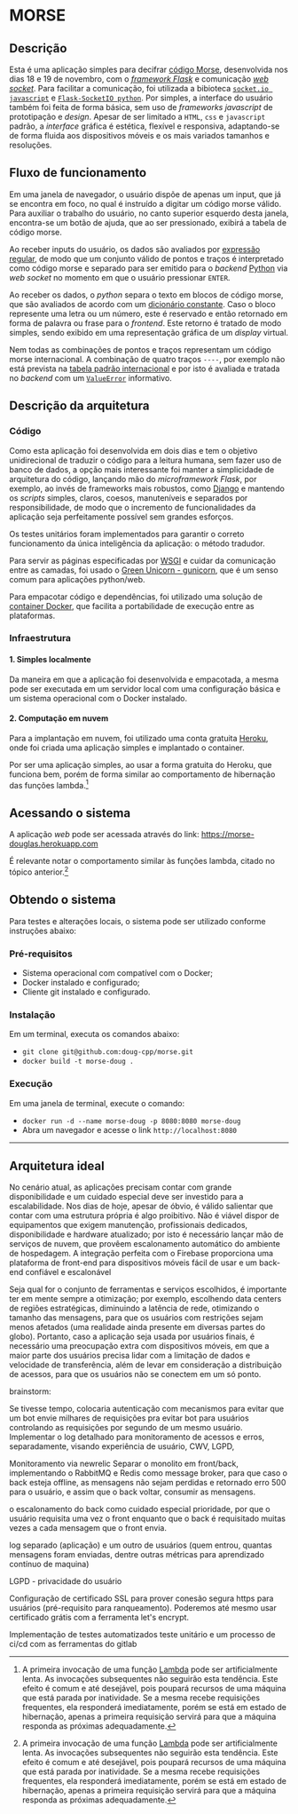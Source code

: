 # MORSE

## Descrição

Esta é uma aplicação simples para decifrar [código Morse](https://ethw.org/Morse_Code), desenvolvida  nos dias 18 e 19 de novembro, com o [*framework Flask*](https://flask.palletsprojects.com/) e comunicação [*web socket*](https://html.spec.whatwg.org/multipage/web-sockets.html). Para facilitar a comunicação, foi utilizada a bibioteca [`socket.io javascript`](https://github.com/socketio/socket.io) e [`Flask-SocketIO python`](https://flask-socketio.readthedocs.io/en/latest/). Por simples, a interface do usuário também foi feita de forma básica, sem uso de *frameworks javascript* de prototipação e *design*. Apesar de ser limitado a `HTML`, `css` e `javascript` padrão, a *interface* gráfica é estética, flexível e responsiva, adaptando-se de forma fluida aos dispositivos móveis e os mais variados tamanhos e resoluções.

## Fluxo de funcionamento

Em uma janela de navegador, o usuário dispõe de apenas um input, que já se encontra em foco, no qual é instruído a digitar um código morse válido. Para auxiliar o trabalho do usuário, no canto superior esquerdo desta janela, encontra-se um botão de ajuda, que ao ser pressionado, exibirá a tabela de código morse.

Ao receber inputs do usuário, os dados são avaliados por [expressão regular](https://developer.mozilla.org/en-US/docs/Web/JavaScript/Guide/Regular_Expressions), de modo que um conjunto válido de pontos e traços é interpretado como código morse e separado para ser emitido para o *backend* [Python](https://www.python.org/) via *web socket* no momento em que o usuário pressionar `ENTER`.

Ao receber os dados, o *python* separa o texto em blocos de código morse, que são avaliados de acordo com um [dicionário constante](https://docs.python.org/3/tutorial/datastructures.html#dictionaries). Caso o bloco represente uma letra ou um número, este é reservado e então retornado em forma de palavra ou frase para o *frontend*. Este retorno é tratado de modo simples, sendo exibido em uma representação gráfica de um *display* virtual.

Nem todas as combinações de pontos e traços representam um código morse internacional. A combinação de quatro traços `----`, por exemplo não está prevista na [tabela padrão internacional](https://ethw.org/Morse_Code) e por isto é avaliada e tratada no *backend* com um [`ValueError`](https://docs.python.org/3/tutorial/errors.html#raising-exceptions) informativo.

## Descrição da arquitetura

### Código

Como esta aplicação foi desenvolvida em dois dias e tem o objetivo unidirecional de traduzir o código para a leitura humana, sem fazer uso de banco de dados, a opção mais interessante foi manter a simplicidade de arquitetura do código, lançando mão do *microframework Flask*, por exemplo, ao invés de frameworks mais robustos, como [Django](https://www.djangoproject.com/) e mantendo os *scripts* simples, claros, coesos, manuteníveis e separados por responsibilidade, de modo que o incremento de funcionalidades da aplicação seja perfeitamente possível sem grandes esforços.

Os testes unitários foram implementados para garantir o correto funcionamento da única inteligência da aplicação: o método tradudor.

Para servir as páginas especificadas por [WSGI](https://en.wikipedia.org/wiki/Web_Server_Gateway_Interface) e cuidar da comunicação entre as camadas, foi usado o [Green Unicorn - gunicorn](https://gunicorn.org/), que é um senso comum para aplicações python/web.

Para empacotar código e dependências, foi utilizado uma solução de [container Docker](https://www.docker.com/), que facilita a portabilidade de execução entre as plataformas.

### Infraestrutura

#### 1. Simples localmente

Da maneira em que a aplicação foi desenvolvida e empacotada, a mesma pode ser executada em um servidor local com uma configuração básica e um sistema operacional com o Docker instalado.

#### 2. Computação em nuvem

Para a implantação em nuvem, foi utilizado uma conta gratuita [Heroku](https://id.heroku.com), onde foi criada uma aplicação simples e implantado o container.

Por ser uma aplicação simples, ao usar a forma gratuita do Heroku, que funciona bem, porém de forma similar ao comportamento de hibernação das funções lambda.[^lambda]

## Acessando o sistema

A aplicação *web* pode ser acessada através do link: https://morse-douglas.herokuapp.com

É relevante notar o comportamento similar às funções lambda, citado no tópico anterior.[^lambda]

## Obtendo o sistema

Para testes e alterações locais, o sistema pode ser utilizado conforme instruções abaixo:

### Pré-requisitos

- Sistema operacional com compatível com o Docker;
- Docker instalado e configurado;
- Cliente git instalado e configurado.

### Instalação

Em um terminal, executa os comandos abaixo:

- `git clone git@github.com:doug-cpp/morse.git`
- `docker build -t morse-doug .`

### Execução

Em uma janela de terminal, execute o comando:

- `docker run -d --name morse-doug -p 8080:8080 morse-doug`
- Abra um navegador e acesse o link `http://localhost:8080`

---

## Arquitetura ideal

No cenário atual, as aplicações precisam contar com grande disponibilidade e um cuidado especial deve ser investido para a escalabilidade. Nos dias de hoje, apesar de óbvio, é válido salientar que contar com uma estrutura própria é algo proibitivo. Não é viável dispor de equipamentos que exigem manutenção, profissionais dedicados, disponibilidade e hardware atualizado; por isto é necessário lançar mão de serviços de nuvem, que provêem escalonamento automático do ambiente de hospedagem. A integração perfeita com o Firebase proporciona uma plataforma de front-end para dispositivos móveis fácil de usar e um back-end confiável e escalonável

Seja qual for o conjunto de ferramentas e serviços escolhidos, é importante ter em mente sempre a otimização; por exemplo, escolhendo data centers de regiões estratégicas, diminuindo a latência de rede, otimizando o tamanho das mensagens, para que os usuários com restrições sejam menos afetados (uma realidade ainda presente em diversas partes do globo). Portanto, caso a aplicação seja usada por usuários finais, é necessário uma preocupação extra com dispositivos móveis, em que a maior parte dos usuários precisa lidar com a limitação de dados e velocidade de transferência, além de levar em consideração a distribuição de acessos, para que os usuários não se conectem em um só ponto.

brainstorm:

Se tivesse tempo, colocaria autenticação com mecanismos para evitar que um bot envie milhares de requisições pra evitar bot para usuários
controlando as requisições por segundo de um mesmo usuário.
Implementar o log detalhado para monitoramento de acessos e erros, separadamente, visando experiência de usuário,
CWV, LGPD,

Monitoramento via newrelic
Separar o monolito em front/back, implementando o RabbitMQ e Redis como message broker, para que caso o back esteja offline, as mensagens não sejam perdidas e retornado erro 500 para o usuário, e assim que o back voltar, consumir as mensagens.

o escalonamento do back como cuidado especial prioridade, por que o usuário requisita uma vez o front enquanto que o back é requisitado muitas vezes a cada mensagem que o front envia.

log separado (aplicação) e um outro de usuários (quem entrou, quantas mensagens foram enviadas, dentre outras métricas para aprendizado contínuo de maquina)

LGPD - privacidade do usuário

Configuração de certificado SSL para prover conesão segura https para usuários (pré-requisito para ranqueamento). Poderemos até mesmo usar certificado grátis com a ferramenta let's encrypt.

Implementação de testes automatizados teste unitário e um processo de ci/cd com as ferramentas do gitlab

[^lambda]: A primeira invocação de uma função [Lambda](https://aws.amazon.com/pt/lambda/faqs/) pode ser artificialmente lenta. As invocações subsequentes não seguirão esta tendência. Este efeito é comum e até desejável, pois poupará recursos de uma máquina que está parada por inatividade. Se a mesma recebe requisições frequentes, ela responderá imediatamente, porém se está em estado de hibernação, apenas a primeira requisição servirá para que a máquina responda as próximas adequadamente.
